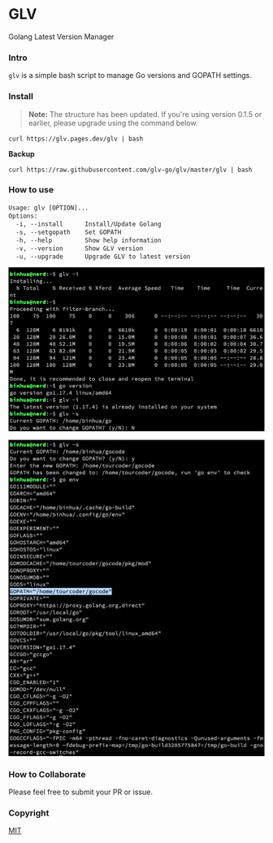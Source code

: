 # GLV

Golang Latest Version Manager

### Intro

`glv` is a simple bash script to manage Go versions and GOPATH settings.

### Install

> **Note:** The structure has been updated. If you're using version 0.1.5 or earlier, please upgrade using the command below.

```
curl https://glv.pages.dev/glv | bash
```

**Backup**

```
curl https://raw.githubusercontent.com/glv-go/glv/master/glv | bash
```

### How to use

```
Usage: glv [OPTION]...
Options:
  -i, --install      Install/Update Golang
  -s, --setgopath    Set GOPATH
  -h, --help         Show help information
  -v, --version      Show GLV version
  -u, --upgrade      Upgrade GLV to latest version
```

![](how-to-install-go.png)

![](how-to-set-gopath.png)

### How to Collaborate

Please feel free to submit your PR or issue.

### Copyright

[MIT](LICENSE)

